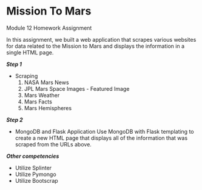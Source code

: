 # Mission To Mars
Module 12 Homework Assignment


In this assignment, we built a web application that scrapes various websites for data related to the Mission to Mars and displays the information in a single HTML page. 

***Step 1***
- Scraping
  1. NASA Mars News
  2. JPL Mars Space Images - Featured Image
  3. Mars Weather
  4. Mars Facts
  5. Mars Hemispheres

***Step 2***
-  MongoDB and Flask Application
 Use MongoDB with Flask templating to create a new HTML page that displays all of the information that was scraped from the URLs above.
 
***Other competencies***
- Utilize Splinter
- Utilize Pymongo
- Utilize Bootscrap
